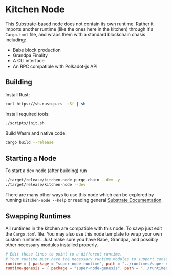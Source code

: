 # Kitchen Node
This Substrate-based node does not contain its own runtime. Rather it imports another runtime (like the ones here in the kitchen) through it's `Cargo.toml` file, and wraps them with a standard blockchain chasis including:

* Babe block production
* Grandpa Finality
* A CLI interface
* An RPC compatible with Polkadot-js API

## Building

Install Rust:

```bash
curl https://sh.rustup.rs -sSf | sh
```

Install required tools:

```bash
./scripts/init.sh
```

Build Wasm and native code:

```bash
cargo build --release
```

## Starting a Node
To start a dev node (after building) run

```bash
./target/release/kitchen-node purge-chain --dev -y
./target/release/kitchen-node --dev
```

There are many other ways to use this node which can be explored by running `kitchen-node --help` or reading general [Substrate Documentation](https://substrate.dev/).

## Swapping Runtimes
All runtimes in the kitchen are compatible with this node. To sawp just edit the `Cargo.toml` file. You may also use this node template to wrap your own custom runtimes. Just make sure you have Babe, Grandpa, and possibly other necessary modules installed properly.

```toml
# Edit these lines to point to a different runtime.
# Your runtime must have the necessary runtime modules to support consensus (Babe, Grandpa, etc)
runtime = { package = "super-node-runtime", path = "../runtimes/super-node-runtime" }
runtime-genesis = { package = "super-node-genesis", path = "../runtimes/super-node-genesis" }
```
